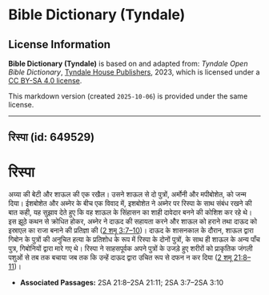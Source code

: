 # Bible Dictionary (Tyndale)

## License Information

**Bible Dictionary (Tyndale)** is based on and adapted from: _Tyndale Open Bible Dictionary_, [Tyndale House Publishers](https://tyndaleopenresources.com/), 2023, which is licensed under a [CC BY-SA 4.0 license](https://creativecommons.org/licenses/by-sa/4.0/legalcode.en).

This markdown version (created `2025-10-06`) is provided under the same license.



--------------------------------

## रिस्पा (id: 649529)

रिस्पा
======

अय्या की बेटी और शाऊल की एक रखैल। उसने शाऊल से दो पुत्रों, अर्मोनी और मपीबोशेत, को जन्म दिया। ईशबोशेत और अब्नेर के बीच एक विवाद में, इशबोशेत ने अब्नेर पर रिस्पा के साथ संबंध रखने की बात कही, यह सुझाव देते हुए कि वह शाऊल के सिंहासन का शाही दावेदार बनने की कोशिश कर रहे थे। इस झूठे कथन से क्रोधित होकर, अब्नेर ने दाऊद की सहायता करने और शाऊल को हराने तथा दाऊद को इस्राएल का राजा बनाने की प्रतिज्ञा की ([2 शमू 3:7–10](https://ref.ly/2Sam3:7-2Sam3:10))। दाऊद के शासनकाल के दौरान, शाऊल द्वारा गिबोन के पुत्रों की अनुचित हत्या के प्रतिशोध के रूप में रिस्पा के दोनों पुत्रों, के साथ ही शाऊल के अन्य पाँच पुत्र, गिबोनियों द्वारा मारे गए थे। रिस्पा ने साहसपूर्वक अपने पुत्रों के उजड़े हुए शरीरों को प्राकृतिक जंगली पशुओं से तब तक बचाया जब तक कि उन्हें दाऊद द्वारा उचित रूप से दफन न कर दिया ([2 शमू 21:8–11](https://ref.ly/2Sam21:8-2Sam21:11))।

* **Associated Passages:** 2SA 21:8–2SA 21:11; 2SA 3:7–2SA 3:10

